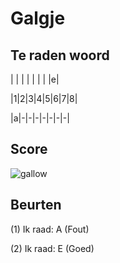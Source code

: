 # Galgje

## Te raden woord

| | | | | | | |e|

|1|2|3|4|5|6|7|8|

|a|-|-|-|-|-|-|-|



## Score
![gallow](./images/2.png)

## Beurten
(1) Ik raad: A (Fout)

(2) Ik raad: E (Goed)
